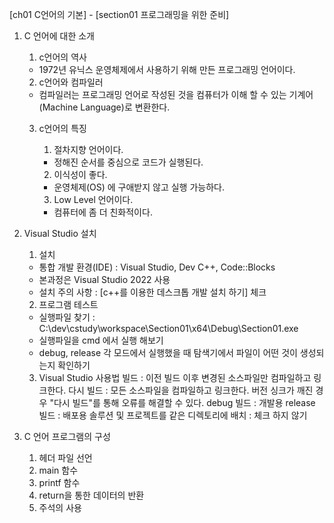 [ch01 C언어의 기본] - [section01 프로그래밍을 위한 준비]

01. C 언어에 대한 소개
	1. c언어의 역사
	- 1972년 유닉스 운영체제에서 사용하기 위해 만든 프로그래밍 언어이다.
	
	2. c언어와 컴파일러
	- 컴파일러는 프로그래밍 언어로 작성된 것을 컴퓨터가 이해 할 수 있는 기계어(Machine Language)로 변환한다.
	
	3. c언어의 특징
		1) 절차지향 언어이다.
		- 정해진 순서를 중심으로 코드가 실행된다.
		
		2) 이식성이 좋다.
		- 운영체제(OS) 에 구애받지 않고 실행 가능하다.
		
		3) Low Level 언어이다.
		- 컴퓨터에 좀 더 친화적이다.
		
02. Visual Studio 설치
	1. 설치
	- 통합 개발 환경(IDE) : Visual Studio, Dev C++, Code::Blocks
	- 본과정은 Visual Studio 2022 사용
	- 설치 주의 사항 : [c++를 이용한 데스크톱 개발 설치 하기] 체크
	
	2. 프로그램 테스트
	- 실행파일 찾기 : C:\dev\cstudy\workspace\Section01\x64\Debug\Section01.exe
	- 실행파일을 cmd 에서 실행 해보기
	- debug, release 각 모드에서 실행했을 때 탐색기에서 파일이 어떤 것이 생성되는지 확인하기
	
	3. Visual Studio 사용법
	빌드 : 이전 빌드 이후 변경된 소스파일만 컴파일하고 링크한다.
	다시 빌드 : 모든 소스파일을 컴파일하고 링크한다. 버전 싱크가 깨진 경우 "다시 빌드"를 통해 오류를 해결할 수 있다.
	debug 빌드 : 개발용
	release 빌드 : 배포용
	솔루션 및 프로젝트를 같은 디렉토리에 배치 : 체크 하지 않기

03. C 언어 프로그램의 구성
	1. 헤더 파일 선언
	2. main 함수
	3. printf 함수
	4. return을 통한 데이터의 반환
	5. 주석의 사용
